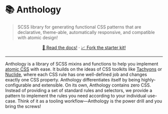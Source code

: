 # 📚 Anthology

> SCSS library for generating functional CSS patterns that are declarative, theme-able, automatically responsive, and compatible with atomic design!

<p align="center">
  <a href="https://www.anthology.style/">👀 Read the docs!</a>
  <span> · </span>
  <a href="https://github.com/RadarTech/anthology-starter-kit">📈 Fork the starter kit!</a>
</p>

---

Anthology is a library of SCSS mixins and functions to help you implement [atomic CSS](https://css-tricks.com/lets-define-exactly-atomic-css/) with ease. It builds on the ideas of CSS toolkits like [Tachyons](https://tachyons.io/) or [Nuclide](http://jkymarsh.com/nuclide/), where each CSS rule has one well-defined job and changes exactly one CSS property. Anthology differentiates itself by being highly-configurable and extensible. On its own, Anthology contains zero CSS. Instead of providing a set of standard rules and selectors, we provide a pattern to implement the rules you need according to your individual use-case. Think of it as a tooling workflow—Anthology is the power drill and you bring the screws!
